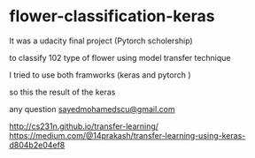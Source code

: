 # flower-classification-keras

It was a udacity final project (Pytorch scholership)

to classify 102 type of flower using model transfer technique 

I tried to use both framworks (keras and pytorch )

so this the result of the keras

any question sayedmohamedscu@gmail.com

http://cs231n.github.io/transfer-learning/
https://medium.com/@14prakash/transfer-learning-using-keras-d804b2e04ef8

